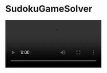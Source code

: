 # SudokuGameSolver

![Video sample](https://github.com/ArtsemKurantsou/SudokuGameSolver/blob/master/20200614_222154_480.mov)
